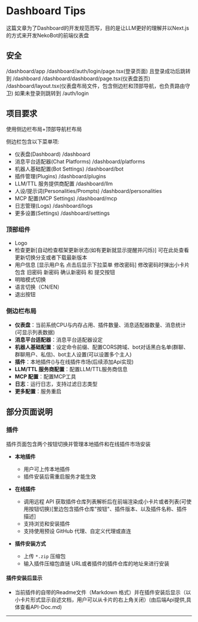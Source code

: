 # Dashboard Tips

这篇文章为了Dashboard的开发规范而写，目的是让LLM更好的理解并以Next.js的方式来开发NekoBot的前端仪表盘

## 安全

/dashboard/app
/dashboard/auth/login/page.tsx(登录页面) 且登录成功后跳转到 /dashboard
/dashboard/dashboard/page.tsx(仪表盘首页)
/dashboard/layout.tsx(仪表盘布局文件，包含侧边栏和顶部导航，也负责路由守卫) 如果未登录则跳转到 /auth/login

## 项目要求

使用侧边栏布局+顶部导航栏布局

侧边栏包含以下菜单项:

* 仪表盘(Dashboard) /dashboard
* 消息平台适配器(Chat Platforms) /dashboard/platforms
* 机器人基础配置(Bot Settings) /dashboard/bot
* 插件管理(Plugins) /dashboard/plugins
* LLM/TTL 服务提供商配置 /dashboard/llm
* 人设/提示词(Personalities/Prompts) /dashboard/personalities
* MCP 配置(MCP Settings) /dashboard/mcp
* 日志管理(Logs) /dashboard/logs
* 更多设置(Settings) /dashboard/settings

### 顶部组件

* Logo
* 检查更新\[自动检查框架更新状态(如有更新就显示提醒并闪烁)] 可在此处查看更新切换分支或者下载最新版本
* 用户信息 [显示用户名 点击后显示下拉菜单 修改密码] 修改密码时弹出小卡片 包含 旧密码 新密码 确认新密码 和 提交按钮
* 明暗模式切换
* 语言切换（CN/EN）
* 退出按钮

### 侧边栏布局

* **仪表盘**：当前系统CPU与内存占用、插件数量、消息适配器数量、消息统计(可显示列表数据)
* **消息平台适配器**：消息平台适配器设定
* **机器人基础配置**：设定命令前缀、配置CORS跨域、bot对话黑白名单(群聊、群聊用户、私信)、bot主人设置(可以设置多个主人)
* **插件**：本地插件()与在线插件市场(后续添加Api实现)
* **LLM/TTL 服务商配置**：配置LLM/TTL服务商信息
* **MCP 配置**：配置MCP工具
* **日志**：运行日志，支持过滤日志类型
* **更多配置**：服务重启

## 部分页面说明

### 插件

插件页面包含两个按钮切换并管理本地插件和在线插件市场安装

* **本地插件**

    *   用户可上传本地插件
    *   插件安装后需重启服务才能生效

* **在线插件**

    *   调用远程 API 获取插件仓库列表解析后在前端渲染成小卡片或者列表(可使用按钮切换)\[里边包含插件仓库"按钮"、插件版本、以及插件名称、插件描述]
    *   支持浏览和安装插件
    *   支持使用预设 GitHub 代理、自定义代理或直连
* **插件安装方式**

    *   上传 `*.zip` 压缩包
    *   输入插件压缩包直链 URL或者插件的插件仓库的地址来进行安装

#### 插件安装后显示

*   当前插件的自带的Readme文件（Markdown 格式）并在插件安装后显示（以小卡片形式显示自述文档，用户可以从卡片的右上角关闭）(由后端Api提供,具体查看API-Doc.md)

---


